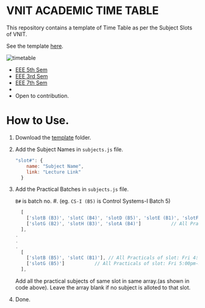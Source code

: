 # VNIT ACADEMIC TIME TABLE

This repository contains a template of Time Table as per the Subject Slots of VNIT.

See the template [here](https://abd-01.github.io/Academic-Time-Table/template/index.html).

![timetable](https://user-images.githubusercontent.com/63636498/126876032-b155b40f-a5b1-41b9-b7bf-1241a36cd505.png)


* [EEE 5th Sem](https://abd-01.github.io/Academic-Time-Table/EEE_Sem5/index.html)
* [EEE 3rd Sem](https://abd-01.github.io/Academic-Time-Table/EEE_Sem3/index.html)
* [EEE 7th Sem](https://abd-01.github.io/Academic-Time-Table/EEE_Sem7/index.html)
* 
* Open to contribution.

# How to Use.

1. Download the [template](https://github.com/ABD-01/Academic-Time-Table/tree/main/template) folder.

2. Add the Subject Names in `subjects.js` file.
	```javascript
	"slot#": {
	    name: "Subject Name",
	    link: "Lecture Link"
	  }
	```
3. Add the Practical Batches in `subjects.js` file.

	`B#` is batch no. #. (eg. `CS-I (B5)` is Control Systems-I Batch 5)
	```javascript
	  [
	    ['slotB (B3)', 'slotC (B4)', 'slotD (B5)', 'slotE (B1)', 'slotF (B2)'], // All Practicals of slot: Wed 4:00pm-4:45pm
	    ['slotG (B2)', 'slotH (B3)', 'slotA (B4)']           // All Practicals of slot:  Wed 5:00pm-5:45pm
	  ],
	.
	.
	.
	  [
	    ['slotB (B5)', 'slotC (B1)'], // All Practicals of slot: Fri 4:00pm-4:45pm
	    ['slotG (B5)']           // All Practicals of slot: Fri 5:00pm-5:45pm
	  ], 
  	```
	Add all the practical subjects of same slot in same array.(as shown in code above). Leave the array blank if no subject is alloted to that slot. 

3. Done.

